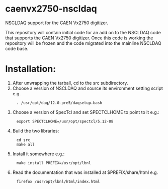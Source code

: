 # caenvx2750-nscldaq
NSCLDAQ support for the CAEN Vx2750 digitizer.

This repository will contain initial code for an add on to the NSCLDAQ code that
supports the CAEN Vx2750 digitizer.   Once this code is working the repository
will be frozen and the code migrated into the mainline NSCLDAQ code base.

# Installation:


1.   After unwrapping the tarball, cd to the src subdirectory.
2.   Choose a version of NSCLDAQ and source its environment setting script e.g.
````
     . /usr/opt/daq/12.0-pre5/daqsetup.bash
````
3.   Choose a version of SpecTcl and set SPECTCLHOME to point to it e.g.:
````
     export SPECTCLHOME=/usr/opt/spectcl/5.12-08
````
4.   Build the two libraries:
````
     cd src
     make all
````     
5.  Install it somewhere e.g.:
````
     make install PREFIX=/usr/opt/lbnl
````    
6.  Read the documentation that was installed at $PREFIX/share/html e.g.
````
     firefox /usr/opt/lbnl/html/index.html
````    


